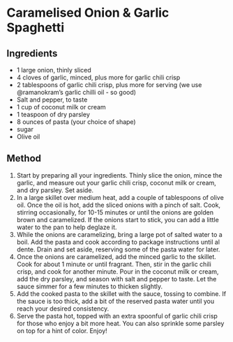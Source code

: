 # Caramelised Onion & Garlic Spaghetti

## Ingredients

- 1 large onion, thinly sliced
- 4 cloves of garlic, minced, plus more for garlic chili crisp
- 2 tablespoons of garlic chili crisp, plus more for serving (we use @ramanokram’s garlic chilli oil - so good)
- Salt and pepper, to taste
- 1 cup of coconut milk or cream
- 1 teaspoon of dry parsley
- 8 ounces of pasta (your choice of shape)
- sugar
- Olive oil

## Method

1. Start by preparing all your ingredients. Thinly slice the onion, mince the garlic, and measure out your garlic chili crisp, coconut milk or cream, and dry parsley. Set aside.
2. In a large skillet over medium heat, add a couple of tablespoons of olive oil. Once the oil is hot, add the sliced onions with a pinch of salt. Cook, stirring occasionally, for 10-15 minutes or until the onions are golden brown and caramelized. If the onions start to stick, you can add a little water to the pan to help deglaze it.
3. While the onions are caramelizing, bring a large pot of salted water to a boil. Add the pasta and cook according to package instructions until al dente. Drain and set aside, reserving some of the pasta water for later.
4. Once the onions are caramelized, add the minced garlic to the skillet. Cook for about 1 minute or until fragrant. Then, stir in the garlic chili crisp, and cook for another minute. Pour in the coconut milk or cream, add the dry parsley, and season with salt and pepper to taste. Let the sauce simmer for a few minutes to thicken slightly.
5. Add the cooked pasta to the skillet with the sauce, tossing to combine. If the sauce is too thick, add a bit of the reserved pasta water until you reach your desired consistency.
6. Serve the pasta hot, topped with an extra spoonful of garlic chili crisp for those who enjoy a bit more heat. You can also sprinkle some parsley on top for a hint of color. Enjoy!
